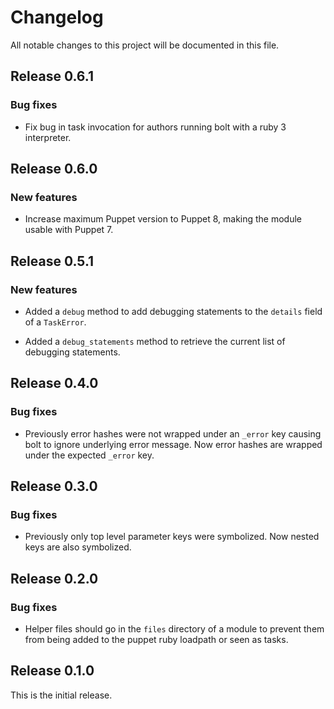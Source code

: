 # Changelog

All notable changes to this project will be documented in this file.

## Release 0.6.1

### Bug fixes

* Fix bug in task invocation for authors running bolt with a ruby 3 interpreter.

## Release 0.6.0

### New features

* Increase maximum Puppet version to Puppet 8, making the module usable with Puppet 7.

## Release 0.5.1

### New features

* Added a `debug` method to add debugging statements to the `details` field of a `TaskError`.

* Added a `debug_statements` method to retrieve the current list of debugging statements.

## Release 0.4.0

### Bug fixes

* Previously error hashes were not wrapped under an `_error` key causing bolt to ignore underlying error message. 
  Now error hashes are wrapped under the expected `_error` key.

## Release 0.3.0

### Bug fixes

* Previously only top level parameter keys were symbolized. Now nested keys are also symbolized.

## Release 0.2.0

### Bug fixes

* Helper files should go in the `files` directory of a module to prevent them from being added to the puppet 
  ruby loadpath or seen as tasks.

## Release 0.1.0

This is the initial release.
